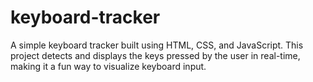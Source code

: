 # keyboard-tracker
A simple keyboard tracker built using HTML, CSS, and JavaScript. This project detects and displays the keys pressed by the user in real-time, making it a fun way to visualize keyboard input.
